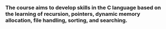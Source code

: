 ### The course aims to develop skills in the C language based on the learning of recursion, pointers, dynamic memory allocation, file handling, sorting, and searching.
